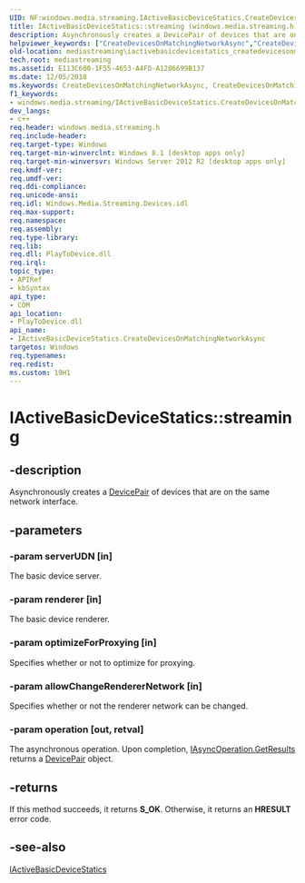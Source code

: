 ```yaml
---
UID: NF:windows.media.streaming.IActiveBasicDeviceStatics.CreateDevicesOnMatchingNetworkAsync
title: IActiveBasicDeviceStatics::streaming (windows.media.streaming.h)
description: Asynchronously creates a DevicePair of devices that are on the same network interface.helpviewer_keywords: ["CreateDevicesOnMatchingNetworkAsync","CreateDevicesOnMatchingNetworkAsync method [Media Streaming API]","CreateDevicesOnMatchingNetworkAsync method [Media Streaming API]","IActiveBasicDeviceStatics interface","IActiveBasicDeviceStatics interface [Media Streaming API]","CreateDevicesOnMatchingNetworkAsync method","IActiveBasicDeviceStatics.CreateDevicesOnMatchingNetworkAsync","IActiveBasicDeviceStatics.streaming","IActiveBasicDeviceStatics::CreateDevicesOnMatchingNetworkAsync","IActiveBasicDeviceStatics::streaming","mediastreaming.iactivebasicdevicestatics_createdevicesonmatchingnetworkasync","windows/IActiveBasicDeviceStatics::CreateDevicesOnMatchingNetworkAsync"]
old-location: mediastreaming\iactivebasicdevicestatics_createdevicesonmatchingnetworkasync.htm
tech.root: mediastreaming
ms.assetid: E113C600-1F55-4653-A4FD-A1286699B137
ms.date: 12/05/2018
ms.keywords: CreateDevicesOnMatchingNetworkAsync, CreateDevicesOnMatchingNetworkAsync method [Media Streaming API], CreateDevicesOnMatchingNetworkAsync method [Media Streaming API],IActiveBasicDeviceStatics interface, IActiveBasicDeviceStatics interface [Media Streaming API],CreateDevicesOnMatchingNetworkAsync method, IActiveBasicDeviceStatics.CreateDevicesOnMatchingNetworkAsync, IActiveBasicDeviceStatics.streaming, IActiveBasicDeviceStatics::CreateDevicesOnMatchingNetworkAsync, IActiveBasicDeviceStatics::streaming, mediastreaming.iactivebasicdevicestatics_createdevicesonmatchingnetworkasync, windows/IActiveBasicDeviceStatics::CreateDevicesOnMatchingNetworkAsync
f1_keywords:
- windows.media.streaming/IActiveBasicDeviceStatics.CreateDevicesOnMatchingNetworkAsync
dev_langs:
- c++
req.header: windows.media.streaming.h
req.include-header: 
req.target-type: Windows
req.target-min-winverclnt: Windows 8.1 [desktop apps only]
req.target-min-winversvr: Windows Server 2012 R2 [desktop apps only]
req.kmdf-ver: 
req.umdf-ver: 
req.ddi-compliance: 
req.unicode-ansi: 
req.idl: Windows.Media.Streaming.Devices.idl
req.max-support: 
req.namespace: 
req.assembly: 
req.type-library: 
req.lib: 
req.dll: PlayToDevice.dll
req.irql: 
topic_type:
- APIRef
- kbSyntax
api_type:
- COM
api_location:
- PlayToDevice.dll
api_name:
- IActiveBasicDeviceStatics.CreateDevicesOnMatchingNetworkAsync
targetos: Windows
req.typenames: 
req.redist: 
ms.custom: 19H1
---
```


# IActiveBasicDeviceStatics::streaming


## -description


Asynchronously creates a <a href="https://docs.microsoft.com/previous-versions/windows/desktop/legacy/dn385771(v=vs.85)">DevicePair</a> of devices that are on the same network interface.


## -parameters




### -param serverUDN [in]

The basic device server.


### -param renderer [in]

The basic device renderer.


### -param optimizeForProxying [in]

Specifies whether or not to optimize for proxying.


### -param allowChangeRendererNetwork [in]

Specifies whether or not the renderer network can be changed.


### -param operation [out, retval]

The asynchronous operation. Upon completion, <a href="https://docs.microsoft.com/previous-versions/br205815(v=vs.85)">IAsyncOperation.GetResults</a> returns a <a href="https://docs.microsoft.com/previous-versions/windows/desktop/legacy/dn385771(v=vs.85)">DevicePair</a> object.


## -returns



If this method succeeds, it returns <b xmlns:loc="http://microsoft.com/wdcml/l10n">S_OK</b>. Otherwise, it returns an <b xmlns:loc="http://microsoft.com/wdcml/l10n">HRESULT</b> error code.




## -see-also




<a href="https://docs.microsoft.com/previous-versions/windows/desktop/api/windows.media.streaming/nn-windows-media-streaming-iactivebasicdevicestatics">IActiveBasicDeviceStatics</a>
 

 

